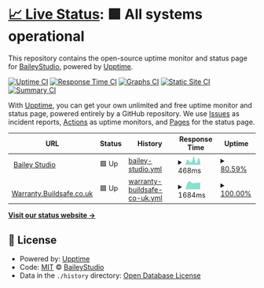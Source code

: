 # [📈 Live Status](https://status.bailey.studio): <!--live status--> **🟩 All systems operational**

This repository contains the open-source uptime monitor and status page for [BaileyStudio](https://www.bailey.studio), powered by [Upptime](https://github.com/upptime/upptime).

[![Uptime CI](https://github.com/BaileyStudio/Monitor/workflows/Uptime%20CI/badge.svg)](https://github.com/BaileyStudio/Monitor/actions?query=workflow%3A%22Uptime+CI%22)
[![Response Time CI](https://github.com/BaileyStudio/Monitor/workflows/Response%20Time%20CI/badge.svg)](https://github.com/BaileyStudio/Monitor/actions?query=workflow%3A%22Response+Time+CI%22)
[![Graphs CI](https://github.com/BaileyStudio/Monitor/workflows/Graphs%20CI/badge.svg)](https://github.com/BaileyStudio/Monitor/actions?query=workflow%3A%22Graphs+CI%22)
[![Static Site CI](https://github.com/BaileyStudio/Monitor/workflows/Static%20Site%20CI/badge.svg)](https://github.com/BaileyStudio/Monitor/actions?query=workflow%3A%22Static+Site+CI%22)
[![Summary CI](https://github.com/BaileyStudio/Monitor/workflows/Summary%20CI/badge.svg)](https://github.com/BaileyStudio/Monitor/actions?query=workflow%3A%22Summary+CI%22)

With [Upptime](https://upptime.js.org), you can get your own unlimited and free uptime monitor and status page, powered entirely by a GitHub repository. We use [Issues](https://github.com/BaileyStudio/Monitor/issues) as incident reports, [Actions](https://github.com/BaileyStudio/Monitor/actions) as uptime monitors, and [Pages](https://status.bailey.studio) for the status page.

<!--start: status pages-->
<!-- This summary is generated by Upptime (https://github.com/upptime/upptime) -->
<!-- Do not edit this manually, your changes will be overwritten -->
<!-- prettier-ignore -->
| URL | Status | History | Response Time | Uptime |
| --- | ------ | ------- | ------------- | ------ |
| <img alt="" src="https://favicons.githubusercontent.com/www.bailey.studio" height="13"> [Bailey Studio](https://www.bailey.studio) | 🟩 Up | [bailey-studio.yml](https://github.com/BaileyStudio/Monitor/commits/HEAD/history/bailey-studio.yml) | <details><summary><img alt="Response time graph" src="./graphs/bailey-studio/response-time-week.png" height="20"> 468ms</summary><br><a href="https://status.bailey.studio/history/bailey-studio"><img alt="Response time 655" src="https://img.shields.io/endpoint?url=https%3A%2F%2Fraw.githubusercontent.com%2FBaileyStudio%2FMonitor%2FHEAD%2Fapi%2Fbailey-studio%2Fresponse-time.json"></a><br><a href="https://status.bailey.studio/history/bailey-studio"><img alt="24-hour response time 422" src="https://img.shields.io/endpoint?url=https%3A%2F%2Fraw.githubusercontent.com%2FBaileyStudio%2FMonitor%2FHEAD%2Fapi%2Fbailey-studio%2Fresponse-time-day.json"></a><br><a href="https://status.bailey.studio/history/bailey-studio"><img alt="7-day response time 468" src="https://img.shields.io/endpoint?url=https%3A%2F%2Fraw.githubusercontent.com%2FBaileyStudio%2FMonitor%2FHEAD%2Fapi%2Fbailey-studio%2Fresponse-time-week.json"></a><br><a href="https://status.bailey.studio/history/bailey-studio"><img alt="30-day response time 420" src="https://img.shields.io/endpoint?url=https%3A%2F%2Fraw.githubusercontent.com%2FBaileyStudio%2FMonitor%2FHEAD%2Fapi%2Fbailey-studio%2Fresponse-time-month.json"></a><br><a href="https://status.bailey.studio/history/bailey-studio"><img alt="1-year response time 655" src="https://img.shields.io/endpoint?url=https%3A%2F%2Fraw.githubusercontent.com%2FBaileyStudio%2FMonitor%2FHEAD%2Fapi%2Fbailey-studio%2Fresponse-time-year.json"></a></details> | <details><summary><a href="https://status.bailey.studio/history/bailey-studio">80.59%</a></summary><a href="https://status.bailey.studio/history/bailey-studio"><img alt="All-time uptime 98.98%" src="https://img.shields.io/endpoint?url=https%3A%2F%2Fraw.githubusercontent.com%2FBaileyStudio%2FMonitor%2FHEAD%2Fapi%2Fbailey-studio%2Fuptime.json"></a><br><a href="https://status.bailey.studio/history/bailey-studio"><img alt="24-hour uptime 100.00%" src="https://img.shields.io/endpoint?url=https%3A%2F%2Fraw.githubusercontent.com%2FBaileyStudio%2FMonitor%2FHEAD%2Fapi%2Fbailey-studio%2Fuptime-day.json"></a><br><a href="https://status.bailey.studio/history/bailey-studio"><img alt="7-day uptime 80.59%" src="https://img.shields.io/endpoint?url=https%3A%2F%2Fraw.githubusercontent.com%2FBaileyStudio%2FMonitor%2FHEAD%2Fapi%2Fbailey-studio%2Fuptime-week.json"></a><br><a href="https://status.bailey.studio/history/bailey-studio"><img alt="30-day uptime 94.97%" src="https://img.shields.io/endpoint?url=https%3A%2F%2Fraw.githubusercontent.com%2FBaileyStudio%2FMonitor%2FHEAD%2Fapi%2Fbailey-studio%2Fuptime-month.json"></a><br><a href="https://status.bailey.studio/history/bailey-studio"><img alt="1-year uptime 98.98%" src="https://img.shields.io/endpoint?url=https%3A%2F%2Fraw.githubusercontent.com%2FBaileyStudio%2FMonitor%2FHEAD%2Fapi%2Fbailey-studio%2Fuptime-year.json"></a></details>
| <img alt="" src="https://favicons.githubusercontent.com/warranty.buildsafe.co.uk" height="13"> [Warranty.Buildsafe.co.uk](https://warranty.buildsafe.co.uk) | 🟩 Up | [warranty-buildsafe-co-uk.yml](https://github.com/BaileyStudio/Monitor/commits/HEAD/history/warranty-buildsafe-co-uk.yml) | <details><summary><img alt="Response time graph" src="./graphs/warranty-buildsafe-co-uk/response-time-week.png" height="20"> 1684ms</summary><br><a href="https://status.bailey.studio/history/warranty-buildsafe-co-uk"><img alt="Response time 1776" src="https://img.shields.io/endpoint?url=https%3A%2F%2Fraw.githubusercontent.com%2FBaileyStudio%2FMonitor%2FHEAD%2Fapi%2Fwarranty-buildsafe-co-uk%2Fresponse-time.json"></a><br><a href="https://status.bailey.studio/history/warranty-buildsafe-co-uk"><img alt="24-hour response time 1562" src="https://img.shields.io/endpoint?url=https%3A%2F%2Fraw.githubusercontent.com%2FBaileyStudio%2FMonitor%2FHEAD%2Fapi%2Fwarranty-buildsafe-co-uk%2Fresponse-time-day.json"></a><br><a href="https://status.bailey.studio/history/warranty-buildsafe-co-uk"><img alt="7-day response time 1684" src="https://img.shields.io/endpoint?url=https%3A%2F%2Fraw.githubusercontent.com%2FBaileyStudio%2FMonitor%2FHEAD%2Fapi%2Fwarranty-buildsafe-co-uk%2Fresponse-time-week.json"></a><br><a href="https://status.bailey.studio/history/warranty-buildsafe-co-uk"><img alt="30-day response time 1738" src="https://img.shields.io/endpoint?url=https%3A%2F%2Fraw.githubusercontent.com%2FBaileyStudio%2FMonitor%2FHEAD%2Fapi%2Fwarranty-buildsafe-co-uk%2Fresponse-time-month.json"></a><br><a href="https://status.bailey.studio/history/warranty-buildsafe-co-uk"><img alt="1-year response time 1776" src="https://img.shields.io/endpoint?url=https%3A%2F%2Fraw.githubusercontent.com%2FBaileyStudio%2FMonitor%2FHEAD%2Fapi%2Fwarranty-buildsafe-co-uk%2Fresponse-time-year.json"></a></details> | <details><summary><a href="https://status.bailey.studio/history/warranty-buildsafe-co-uk">100.00%</a></summary><a href="https://status.bailey.studio/history/warranty-buildsafe-co-uk"><img alt="All-time uptime 96.72%" src="https://img.shields.io/endpoint?url=https%3A%2F%2Fraw.githubusercontent.com%2FBaileyStudio%2FMonitor%2FHEAD%2Fapi%2Fwarranty-buildsafe-co-uk%2Fuptime.json"></a><br><a href="https://status.bailey.studio/history/warranty-buildsafe-co-uk"><img alt="24-hour uptime 100.00%" src="https://img.shields.io/endpoint?url=https%3A%2F%2Fraw.githubusercontent.com%2FBaileyStudio%2FMonitor%2FHEAD%2Fapi%2Fwarranty-buildsafe-co-uk%2Fuptime-day.json"></a><br><a href="https://status.bailey.studio/history/warranty-buildsafe-co-uk"><img alt="7-day uptime 100.00%" src="https://img.shields.io/endpoint?url=https%3A%2F%2Fraw.githubusercontent.com%2FBaileyStudio%2FMonitor%2FHEAD%2Fapi%2Fwarranty-buildsafe-co-uk%2Fuptime-week.json"></a><br><a href="https://status.bailey.studio/history/warranty-buildsafe-co-uk"><img alt="30-day uptime 99.53%" src="https://img.shields.io/endpoint?url=https%3A%2F%2Fraw.githubusercontent.com%2FBaileyStudio%2FMonitor%2FHEAD%2Fapi%2Fwarranty-buildsafe-co-uk%2Fuptime-month.json"></a><br><a href="https://status.bailey.studio/history/warranty-buildsafe-co-uk"><img alt="1-year uptime 96.72%" src="https://img.shields.io/endpoint?url=https%3A%2F%2Fraw.githubusercontent.com%2FBaileyStudio%2FMonitor%2FHEAD%2Fapi%2Fwarranty-buildsafe-co-uk%2Fuptime-year.json"></a></details>

<!--end: status pages-->

[**Visit our status website →**](https://status.bailey.studio)

## 📄 License

- Powered by: [Upptime](https://github.com/upptime/upptime)
- Code: [MIT](./LICENSE) © [BaileyStudio](https://www.bailey.studio)
- Data in the `./history` directory: [Open Database License](https://opendatacommons.org/licenses/odbl/1-0/)
